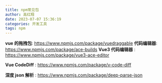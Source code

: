 ```yaml
---
title: npm常见包
author: 高红翔
date: 2023-07-07 15:36:19
categories: 开发工具
tags: npm
---
```


**vue 的拖拽包**: https://www.npmjs.com/package/vuedraggable
**代码编辑器**: https://www.npmjs.com/package/ace-builds
**Vue3 代码编辑器** : https://www.npmjs.com/package/vue3-ace-editor

**Vue CodeDiff** : https://www.npmjs.com/package/v-code-diff

**深度 json 解析** : https://www.npmjs.com/package/deep-parse-json
